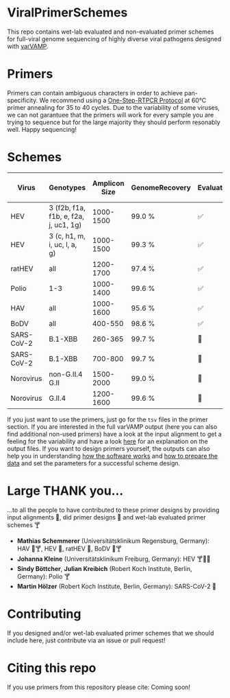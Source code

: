 # ViralPrimerSchemes
This repo contains wet-lab evaluated and non-evaluated primer schemes for full-viral genome sequencing of highly diverse viral pathogens designed with [varVAMP](https://github.com/jonas-fuchs/varVAMP).

# Primers
Primers can contain ambiguous characters in order to achieve pan-specificity. We recommend using a [One-Step-RTPCR Protocol](https://github.com/jonas-fuchs/varVAMP/blob/master/docs/wet_lab_protocol.md) at 60°C primer annealing for 35 to 40 cycles. Due to the variability of some viruses, we can not garantuee that the primers will work for every sample you are trying to sequence but for the large majority they should perform resonably well. Happy sequencing!

# Schemes

| Virus      | Genotypes                             | Amplicon Size | GenomeRecovery | Evaluated             | Primers                                       | Input alignment                         | Full varVAMP output                 |
|------------|---------------------------------------|---------------|----------------|-----------------------|-----------------------------------------------|-----------------------------------------|-------------------------------------|
| HEV        | 3 (f2b, f1a, f1b, e, f2a, j, uc1, 1g) | 1000-1500     | 99.0 %         | :white_check_mark:    | [tsv](varvamp_data/HEV_1/cluster1primers.tsv) | [aln](input_alignments/HEV_1.aln)       | [output](varvamp_data/HEV_1)            |
| HEV        | 3 (c, h1, m, i, uc, l, a, g)     | 1000-1500     | 99.3 %         | :white_check_mark:    | [tsv](varvamp_data/HEV_2/cluster2primers.tsv) | [aln](input_alignments/HEV_2.aln)       | [output](varvamp_data/HEV_1)            |
| ratHEV     | all                                   | 1200-1700     | 97.4 %         | :white_check_mark:    | [tsv](varvamp_data/ratHEV/primers.tsv)        | [aln](input_alignments/rat_HEV.aln)     | [output](varvamp_data/ratHEV)       |
| Polio      | 1-3                                   | 1000-1400     | 99.6 %         | :white_check_mark:    | [tsv](varvamp_data/Polio/primers.tsv)         | [aln](input_alignments/polio1-3.aln)    | [output](varvamp_data/Polio)        |
| HAV        | all                                   | 1000-1600     | 95.6 %         | :white_check_mark:    | [tsv](varvamp_data/HAV/primers.tsv)           | [aln](input_alignments/HAV.aln)         | [output](varvamp_data/HAV)          |
| BoDV       | all                                   | 400-550       | 98.6 %         | :white_check_mark:    | [tsv](varvamp_data/BoDV/primers.tsv)          | [aln](input_alignments/BoDV.aln)        | [output](varvamp_data/BoDV)         |
| SARS-CoV-2 | B.1-XBB                               | 260-365       | 99.7 %         | :black_square_button: | [tsv](varvamp_data/SARS-CoV-2_1/primers.tsv)  | [aln](input_alignments/SARS-CoV-2.aln)  | [output](varvamp_data/SARS-CoV-2_1) |
| SARS-CoV-2 | B.1-XBB                               | 700-800       | 99.7 %         | :black_square_button: | [tsv](varvamp_data/SARS-CoV-2_2/primers.tsv)  | [aln](input_alignments/SARS-CoV-2.aln)  | [output](varvamp_data/SARS-CoV-2_2) |
| Norovirus  | non-G.II.4 G.II                       | 1500-2000     | 99.0 %         | :black_square_button: | [tsv](varvamp_data/Norovirus_1/primers.tsv)   | [aln](input_alignments/Norovirus_1.aln) | [output](varvamp_data/Norovirus_1)  |
| Norovirus  | G.II.4                                | 1200-1600     | 99.6 %         | :black_square_button: | [tsv](varvamp_data/Norovirus_2/primers.tsv)   | [aln](input_alignments/Norovirus_2.aln) | [output](varvamp_data/Norovirus_2)  |

If you just want to use the primers, just go for the `tsv` files in the primer section. If you are interested in the full varVAMP output (here you can also find additional non-used primers) have a look at the input alignment to get a feeling for the variability and have a look [here](https://github.com/jonas-fuchs/varVAMP/blob/master/docs/output.md) for an explanation on the output files. If you want to design primers yourself, the outputs can also help you in understanding [how the software works](https://github.com/jonas-fuchs/varVAMP/blob/master/docs/how_varvamp_works.md) and [how to prepare the data](https://github.com/jonas-fuchs/varVAMP/blob/master/docs/preparing_the_data.md) and set the parameters for a successful scheme design.


# Large THANK you...

...to all the people to have contributed to these primer designs by providing input alignments :beer:, did primer designs :wine_glass: and wet-lab evaluated primer schemes :cocktail:

- **Mathias Schemmerer** (Universitätsklinikum Regensburg, Germany): HAV :beer::cocktail:, HEV :beer:, ratHEV :beer:, BoDV :beer::cocktail:
- **Johanna Kleine** (Universitätsklinikum Freiburg, Germany): HEV :cocktail::wine_glass::beer:
- **Sindy Böttcher**, **Julian Kreibich** (Robert Koch Institute, Berlin, Germany): Polio :cocktail:
- **Martin Hölzer** (Robert Koch Institute, Berlin, Germany): SARS-CoV-2 :beer:


# Contributing

If you designed and/or wet-lab evaluated primer schemes that we should include here, just contribute via an issue or pull request!

# Citing this repo

If you use primers from this repository please cite:
Coming soon!




